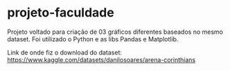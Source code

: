 # projeto-faculdade
Projeto voltado para criação de 03 gráficos diferentes baseados no mesmo dataset.
Foi utilizado o Python e as libs Pandas e Matplotlib.

Link de onde fiz o download do dataset: https://www.kaggle.com/datasets/danilosoares/arena-corinthians
